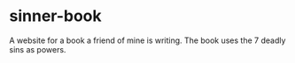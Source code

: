 # sinner-book
A website for a book a friend of mine is writing. The book uses the 7 deadly sins as powers.
